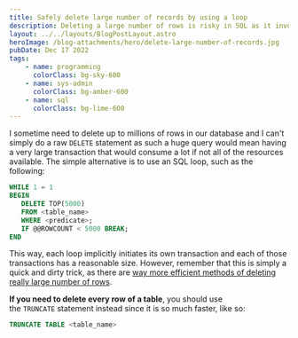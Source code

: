 ```yaml
---
title: Safely delete large number of records by using a loop
description: Deleting a large number of rows is risky in SQL as it involves a resource intensive transaction. This article presents a method to split that single transaction into multiple smaller ones.
layout: ../../layouts/BlogPostLayout.astro
heroImage: /blog-attachments/hero/delete-large-number-of-records.jpg
pubDate: Dec 17 2022
tags:
    - name: programming
      colorClass: bg-sky-600
    - name: sys-admin
      colorClass: bg-amber-600
    - name: sql
      colorClass: bg-lime-600
---
```


I sometime need to delete up to millions of rows in our database and I can't simply do a raw `DELETE` statement as such a huge query would mean having a very large transaction that would consume a lot if not all of the resources available. The simple alternative is to use an SQL loop, such as the following:

```sql
WHILE 1 = 1
BEGIN
   DELETE TOP(5000)
   FROM <table_name>
   WHERE <predicate>;
   IF @@ROWCOUNT < 5000 BREAK;
END
```

This way, each loop implicitly initiates its own transaction and each of those transactions has a reasonable size. However, remember that this is simply a quick and dirty trick, as there are [way more efficient methods of deleting really large number of rows](https://blogs.oracle.com/sql/how-to-delete-millions-of-rows-fast-with-sql).

**If you need to delete every row of a table**, you should use the `TRUNCATE` statement instead since it is so much faster, like so:

```sql
TRUNCATE TABLE <table_name>
```
